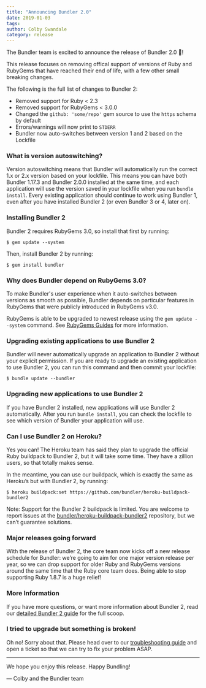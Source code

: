 ```yaml
---
title: "Announcing Bundler 2.0"
date: 2019-01-03
tags:
author: Colby Swandale
category: release
---
```


The Bundler team is excited to announce the release of Bundler 2.0 🎉!

This release focuses on removing offical support of versions of Ruby and RubyGems that have reached their end of life, with a few other small breaking changes.

The following is the full list of changes to Bundler 2:

* Removed support for Ruby \< 2.3
* Removed support for RubyGems \< 3.0.0
* Changed the `github: 'some/repo'` gem source to use the  `https` schema by default
* Errors/warnings will now print to `STDERR`
* Bundler now auto-switches between version 1 and 2 based on the Lockfile

### What is version autoswitching?

Version autoswitching means that Bundler will automatically run the correct 1.x or 2.x version based on your lockfile. This means you can have both Bundler 1.17.3 and Bundler 2.0.0 installed at the same time, and each application will use the version saved in your lockfile when you run `bundle install`. Every existing application should continue to work using Bundler 1, even after you have installed Bundler 2 (or even Bundler 3 or 4, later on).

### Installing Bundler 2

Bundler 2 requires RubyGems 3.0, so install that first by running:

	$ gem update --system

Then, install Bundler 2 by running:

	$ gem install bundler

### Why does Bundler depend on RubyGems 3.0?

To make Bundler's user experience when it auto-switches between versions as smooth as possible, Bundler depends on particular features in RubyGems that were publicly introduced in RubyGems v3.0.

RubyGems is able to be upgraded to newest release using the `gem update --system` command. See [RubyGems Guides](https://guides.rubygems.org/command-reference/#gem-update) for more information.

### Upgrading existing applications to use Bundler 2

Bundler will never automatically upgrade an application to Bundler 2 without your explicit permission. If you are ready to upgrade an existing application to use Bundler 2, you can run this command and then commit your lockfile:

	$ bundle update --bundler

### Upgrading new applications to use Bundler 2

If you have Bundler 2 installed, new applications will use Bundler 2 automatically. After you run `bundle install`, you can check the lockfile to see which version of Bundler your application will use.

### Can I use Bundler 2 on Heroku?

Yes you can! The Heroku team has said they plan to upgrade the official Ruby buildpack to Bundler 2, but it will take some time. They have a zillion users, so that totally makes sense.

In the meantime, you can use our buildpack, which is exactly the same as Heroku’s but with Bundler 2, by running:

	$ heroku buildpack:set https://github.com/bundler/heroku-buildpack-bundler2

Note: Support for the Bundler 2 buildpack is limited. You are welcome to report issues at the [bundler/heroku-buildpack-bundler2](https://github.com/bundler/heroku-buildpack-bundler2) repository, but we can’t guarantee solutions.

### Major releases going forward

With the release of Bundler 2, the core team now kicks off a new release schedule for Bundler: we’re going to aim for one major version release per year, so we can drop support for older Ruby and RubyGems versions around the same time that the Ruby core team does. Being able to stop supporting Ruby 1.8.7 is a huge relief!

### More Information

If you have more questions, or want more information about Bundler 2, read our [detailed Bundler 2 guide](https://bundler.io/guides/bundler_2_upgrade.html) for the full scoop.

### I tried to upgrade but something is broken!

Oh no! Sorry about that. Please head over to our [troubleshooting guide](https://github.com/bundler/bundler/blob/master/ISSUES.md) and open a ticket so that we can try to fix your problem ASAP.

---- 

We hope you enjoy this release. Happy Bundling!

— Colby and the Bundler team
